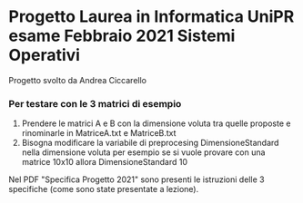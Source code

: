 # Progetto Laurea in Informatica UniPR esame Febbraio 2021 Sistemi Operativi

Progetto svolto da Andrea Ciccarello

### Per testare con le 3 matrici di esempio 

1. Prendere le matrici A e B con la dimensione voluta tra quelle proposte e rinominarle in MatriceA.txt e MatriceB.txt
2. Bisogna modificare la variabile di preprocesing DimensioneStandard nella dimensione voluta per esempio se si vuole provare con una matrice 10x10 allora DimensioneStandard 10

Nel PDF "Specifica Progetto 2021" sono presenti le istruzioni delle 3 specifiche (come sono state presentate a lezione).